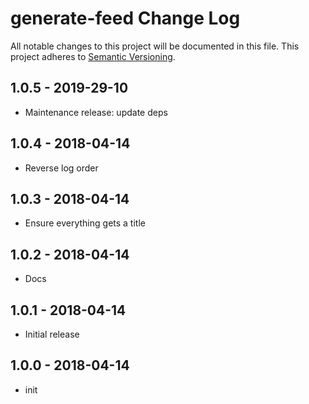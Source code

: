 # generate-feed Change Log
All notable changes to this project will be documented in this file.
This project adheres to [Semantic Versioning](http://semver.org/).

## 1.0.5 - 2019-29-10
* Maintenance release: update deps

## 1.0.4 - 2018-04-14
* Reverse log order

## 1.0.3 - 2018-04-14
* Ensure everything gets a title

## 1.0.2 - 2018-04-14
* Docs

## 1.0.1 - 2018-04-14
* Initial release

## 1.0.0 - 2018-04-14
* init
